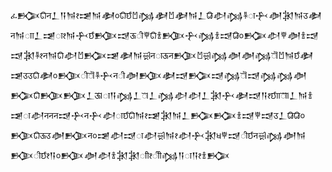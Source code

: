 ፈ𒁡𑘄𑐣𒁇𒀀𒀁𑑑𒀐𒀁𒀢𑑐𑘄𑘃𐁇𒁆𒀢𐁇𒀢𒀁𒁇𑘅𒀠𒁆𐁐𑘰𒁑𒀣𒁐𒀁𑐄𒀢𑐣𒀁𑘰𑘰𒁇𒀐𑘰𑑑𒀁𒁑𑘃𒁠𒀑𑐅𑘱𐁆𑘄𐁑𒁠𒁑𒁆𐁑𒀑𑘅𑑐𒁡𒀠𐁆𒀣𐁑𒀑𒀑𒁐𐁐𑑑𑐣𒀁𑘄𒀠𐁇𒁡𒀐𒀢𒀁𑐃𑐣𑘰𑐅𑐣𒁠𐁇𑐃𒁆𒀣𒀣𒁆𑑁𐁇𒀁𑘃𒀢𒀐𑐄𑐄𑘄𒀢𑑐𒁠𑘱𑑁𐁐𒁑𑐣𑘱𒀣𒁠𒀢𒀑𒁡𒀑𒁆𑑁𒀑𒁆𒁆𒀣𒁡𑘄𒁠𒁠𒁇𑐅𑑀𑘰𒀀𒁆𒁇𑑀𒁇𒁆𒀠𒀠𒁇𒁐𒁑𒀢𒀑𒀀𑑑𑘃𑘰𑘰𑑀𑑀𒁇𒀁𐁑𒀐𑘰𒀠𑐣𑐣𑐣𒀑𒁑𑐣𒁑𒀠𑘰𑘃𑘄𒀁𑑑𒀐𒁐𒀁𒁇𒁡𒁡𐁑𒀑𐁆𒀑𑐄𒁇𑘅𑘅𑑐𒁠𑘄𑐅𑐄𒀣𒁠𑐣𑑐𒀐𒀠𒀑𑘰𒀠𑐃𒀁𑑑𒀠𒁑𒁐𑐢𐁆𒀑𑘱𑘃𑐣𑐃𒁆𒀣𒀁𒁠𑘱𑘃𑑑𒀀𑑐𒁠𒀣𒀠𐁑𒁐𒁐𑘰𑘱𑑑𑘱𑘱𒁆𒀀𑘰𒀀𑑑𐁑𒁡
